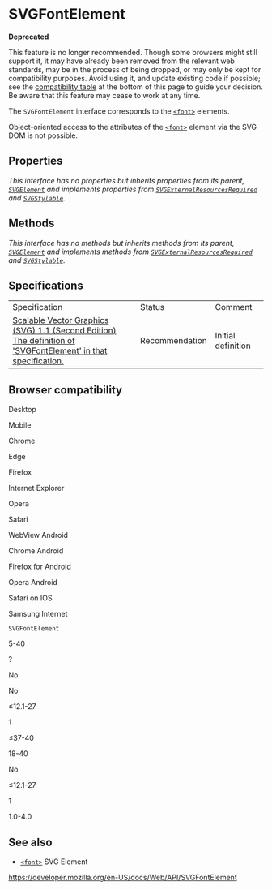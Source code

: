 SVGFontElement
==============

**Deprecated**

This feature is no longer recommended. Though some browsers might still support it, it may have already been removed from the relevant web standards, may be in the process of being dropped, or may only be kept for compatibility purposes. Avoid using it, and update existing code if possible; see the [compatibility table](#browser_compatibility) at the bottom of this page to guide your decision. Be aware that this feature may cease to work at any time.

The `SVGFontElement` interface corresponds to the [`<font>`](https://developer.mozilla.org/en-US/docs/Web/SVG/Element/font) elements.

Object-oriented access to the attributes of the [`<font>`](https://developer.mozilla.org/en-US/docs/Web/SVG/Element/font) element via the SVG DOM is not possible.

Properties
----------

*This interface has no properties but inherits properties from its parent, [`SVGElement`](svgelement) and implements properties from [`SVGExternalResourcesRequired`](svgexternalresourcesrequired) and [`SVGStylable`](svgstylable).*

Methods
-------

*This interface has no methods but inherits methods from its parent, [`SVGElement`](svgelement) and implements methods from [`SVGExternalResourcesRequired`](svgexternalresourcesrequired) and [`SVGStylable`](svgstylable).*

Specifications
--------------

<table><tbody><tr class="odd"><td>Specification</td><td>Status</td><td>Comment</td></tr><tr class="even"><td><a href="https://www.w3.org/TR/SVG11/fonts.html#InterfaceSVGFontElement">Scalable Vector Graphics (SVG) 1.1 (Second Edition)<br />
<span class="small">The definition of 'SVGFontElement' in that specification.</span></a></td><td><span class="spec-rec">Recommendation</span></td><td>Initial definition</td></tr></tbody></table>

Browser compatibility
---------------------

Desktop

Mobile

Chrome

Edge

Firefox

Internet Explorer

Opera

Safari

WebView Android

Chrome Android

Firefox for Android

Opera Android

Safari on IOS

Samsung Internet

`SVGFontElement`

5-40

?

No

No

≤12.1-27

1

≤37-40

18-40

No

≤12.1-27

1

1.0-4.0

See also
--------

-   [`<font>`](https://developer.mozilla.org/en-US/docs/Web/SVG/Element/font) SVG Element

<a href="https://developer.mozilla.org/en-US/docs/Web/API/SVGFontElement" class="_attribution-link">https://developer.mozilla.org/en-US/docs/Web/API/SVGFontElement</a>
